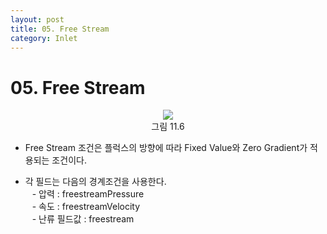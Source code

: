 ```yaml
---
layout: post
title: 05. Free Stream
category: Inlet
---
```


# 05. Free Stream

<p align='Center'>
    <img src="https://github.com/nextfoam/baram-pages/raw/main/screenshots/userguide/11.6.png"><br>
    그림 11.6
</p>

* Free Stream 조건은 플럭스의 방향에 따라 Fixed Value와 Zero Gradient가 적용되는 조건이다.<br>

* 각 필드는 다음의 경계조건을 사용한다.<br>
&ensp; - 압력 : freestreamPressure<br>
&ensp; - 속도 : freestreamVelocity<br>
&ensp; - 난류 필드값 : freestream<br>
